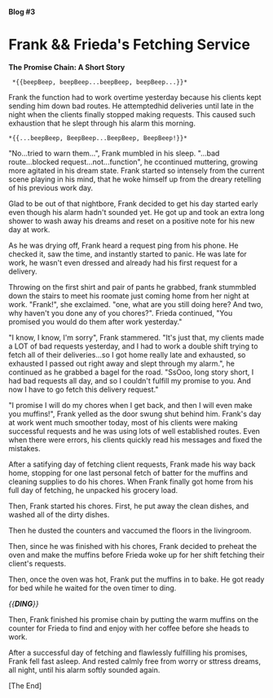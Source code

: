 **Blog #3**

# Frank && Frieda's Fetching Service
**The Promise Chain: A Short Story**


     *{{beepBeep, beepBeep...beepBeep, beepBeep...}}*


Frank the function had to work overtime yesterday because his clients kept sending him down bad routes. He attemptedhid deliveries until late in the night when the clients finally stopped making requests. This caused such exhaustion that he slept through his alarm this morning.


    *{{...beepBeep, BeepBeep...BeepBeep, BeepBeep!}}*


"No...tried to warn them...", Frank mumbled in his sleep. "...bad route...blocked request...not...function", he ccontinued muttering, growing more agitated in his dream state. Frank started so intensely from the current scene playing in his mind, that he woke himself up from the dreary retelling of his previous work day.

Glad to be out of that nightbore, Frank decided to get his day started early even though his alarm hadn't sounded yet. He got up and took an extra long shower to wash away his dreams and reset on a positive note for his new day at work.

As he was drying off, Frank heard a request ping from his phone. He checked it, saw the time, and instantly started to panic. He was late for work, he wasn't even dressed and already had his first request for a delivery.

Throwing on the first shirt and pair of pants he grabbed, frank stummbled down the stairs to meet his roomate just coming home from her night at work. "Frank!", she exclaimed. "one, what are you still doing here? And two, why haven't you done any of you chores?". Frieda continued, "You promised you would do them after work yesterday."

"I know, I know, I'm sorry", Frank stammered. "It's just that, my clients made a LOT of bad requests yesterday, and I had to work a double shift trying to fetch all of their deliveries...so I got home really late and exhausted, so exhausted I passed out right away and slept through my alarm.", he continued as he grabbed a bagel for the road. "SsOoo, long story short, I had bad requests all day, and so I couldn't fulfill my promise to you. And now I have to go fetch this delivery request."

"I promise I will do my chores when I get back, and then I will even make you muffins!", Frank yelled as the door swung shut behind him. Frank's day at work went much smoother today, most of his clients were making successful requests and he was using lots of well established routes. Even when there were errors, his clients quickly read his messages and fixed the mistakes.

After a satifying day of fetching client requests, Frank made his way back home, stopping for one last personal fetch of batter for the muffins and cleaning supplies to do his chores. When Frank finally got home from his full day of fetching, he unpacked his grocery load.

Then, Frank started his chores. First, he put away the clean dishes, and washed all of the dirty dishes.

Then he dusted the counters and vaccumed the floors in the livingroom.

Then, since he was finished with his chores, Frank decided to preheat the oven and make the muffins before Frieda woke up for her shift fetching their client's requests.

Then, once the oven was hot, Frank put the muffins in to bake. He got ready for bed while he waited for the oven timer to ding.


   *{{**DING**}}*


Then, Frank finished his promise chain by putting the warm muffins on the counter for Frieda to find and enjoy with her coffee before she heads to work.

After a successful day of fetching and flawlessly fulfilling his promises, Frank fell fast asleep. And rested calmly free from worry or sttress dreams, all night, until his alarm softly sounded again.

[The End]

